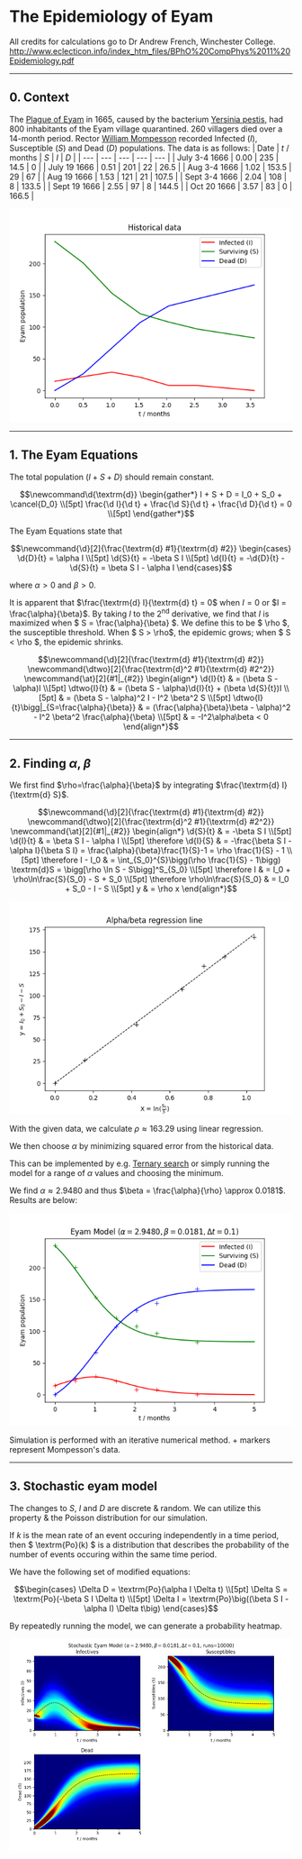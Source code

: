 # The Epidemiology of Eyam

All credits for calculations go to Dr Andrew French, Winchester College.
http://www.eclecticon.info/index_htm_files/BPhO%20CompPhys%2011%20Epidemiology.pdf

---
## 0. Context
The [Plague of Eyam](https://en.wikipedia.org/wiki/Eyam#1665_plague_outbreak) in 1665, caused by the bacterium [Yersinia pestis](https://en.wikipedia.org/wiki/Yersinia_pestis), had 800 inhabitants of the Eyam village quarantined. 260 villagers died over a 14-month period. Rector [William Mompesson](https://en.wikipedia.org/wiki/William_Mompesson) recorded Infected ($I$), Susceptible ($S$) and Dead ($D$) populations. The data is as follows:
| Date | $t$ / months | $S$ | $I$ | $D$ |
| --- | --- | --- | --- | --- |
| July 3-4 1666 | 0.00 | 235 | 14.5 | 0 |
| July 19 1666 | 0.51 | 201 | 22 | 26.5 |
| Aug 3-4 1666 | 1.02 | 153.5 | 29 | 67 |
| Aug 19 1666 | 1.53 | 121 | 21 | 107.5 |
| Sept 3-4 1666 | 2.04 | 108 | 8 |  133.5 |
| Sept 19 1666 | 2.55 | 97 | 8 | 144.5 |
| Oct 20 1666 | 3.57 | 83 | 0 | 166.5 |

![Historical data](./images/historical.png "Historical data")

---
## 1. The Eyam Equations
The total population ($I + S + D$) should remain constant.
```math
\newcommand\d{\textrm{d}}
\begin{gather*}
I + S + D = I_0 + S_0 + \cancel{D_0} \\[5pt]
\frac{\d I}{\d t} + \frac{\d S}{\d t} + \frac{\d D}{\d t} = 0 \\[5pt]
\end{gather*}
```

The Eyam Equations state that
```math
\newcommand{\d}[2]{\frac{\textrm{d} #1}{\textrm{d} #2}}
\begin{cases}
\d{D}{t} = \alpha I \\[5pt]
\d{S}{t} = -\beta S I \\[5pt]
\d{I}{t} = -\d{D}{t} - \d{S}{t} = \beta S I - \alpha I
\end{cases}
```
where $\alpha > 0$ and $\beta > 0$.

It is apparent that $\frac{\textrm{d} I}{\textrm{d} t} = 0$ when $I = 0$ or $I = \frac{\alpha}{\beta}$. By taking $I$ to the 2<sup>nd</sup> derivative, we find that $I$ is maximized when $ S = \frac{\alpha}{\beta} $. We define this to be $ \rho $, the susceptible threshold. When $ S > \rho$, the epidemic grows; when $ S < \rho $, the epidemic shrinks.
```math
\newcommand{\d}[2]{\frac{\textrm{d} #1}{\textrm{d} #2}}
\newcommand{\dtwo}[2]{\frac{\textrm{d}^2 #1}{\textrm{d} #2^2}}
\newcommand{\at}[2]{#1|_{#2}}
\begin{align*}
	\d{I}{t} & = (\beta S - \alpha)I \\[5pt]
	\dtwo{I}{t} & = (\beta S - \alpha)\d{I}{t} + (\beta \d{S}{t})I \\[5pt]
		& = (\beta S - \alpha)^2 I - I^2 \beta^2 S \\[5pt]
	\dtwo{I}{t}\bigg|_{S=\frac{\alpha}{\beta}} & = (\frac{\alpha}{\beta}\beta - \alpha)^2 - I^2 \beta^2 \frac{\alpha}{\beta} \\[5pt]
		& = -I^2\alpha\beta < 0
\end{align*}
```

---
## 2. Finding $\alpha$, $\beta$
We first find $\rho=\frac{\alpha}{\beta}$ by integrating $\frac{\textrm{d} I}{\textrm{d} S}$.
```math
\newcommand{\d}[2]{\frac{\textrm{d} #1}{\textrm{d} #2}}
\newcommand{\dtwo}[2]{\frac{\textrm{d}^2 #1}{\textrm{d} #2^2}}
\newcommand{\at}[2]{#1|_{#2}}
\begin{align*}
	\d{S}{t} & = -\beta S I \\[5pt]
	\d{I}{t} & = \beta S I - \alpha I \\[5pt]
	\therefore \d{I}{S} & = -\frac{\beta S I - \alpha I}{\beta S I} = \frac{\alpha}{\beta}\frac{1}{S}-1 = \rho \frac{1}{S} - 1 \\[5pt]
	\therefore I - I_0 & = \int_{S_0}^{S}\bigg(\rho \frac{1}{S} - 1\bigg) \textrm{d}S = \bigg[\rho \ln S - S\bigg]^S_{S_0} \\[5pt]
	\therefore I & = I_0 + \rho\ln\frac{S}{S_0} - S + S_0 \\[5pt]
	\therefore \rho\ln\frac{S}{S_0} & = I_0 + S_0 - I - S \\[5pt]
	y & = \rho x
\end{align*}
```

![Alpha/beta regression line graph](./images/ab_regression_line.png "Alpha/beta regression line graph")

With the given data, we calculate $\rho \approx 163.29$ using linear regression.

We then choose $\alpha$ by minimizing squared error from the historical data.

This can be implemented by e.g. [Ternary search](https://en.wikipedia.org/wiki/Ternary_search) or simply running the model for a range of $\alpha$ values and choosing the minimum.

We find $\alpha \approx 2.9480$ and thus $\beta = \frac{\alpha}{\rho} \approx 0.0181$. Results are below:

![Eyam model graph](./images/simple_eyam.png "Eyam model graph")

Simulation is performed with an iterative numerical method. \+ markers represent Mompesson's data.

---
## 3. Stochastic eyam model
The changes to $S$, $I$ and $D$ are discrete & random. We can utilize this property & the Poisson distribution for our simulation.

If $k$ is the mean rate of an event occuring independently in a time period, then $ \textrm{Po}(k) $ is a distribution that describes the probability of the number of events occuring within the same time period.

We have the following set of modified equations:

```math
\begin{cases}
\Delta D = \textrm{Po}(\alpha I \Delta t) \\[5pt]
\Delta S = \textrm{Po}(-\beta S I \Delta t) \\[5pt]
\Delta I = \textrm{Po}\big((\beta S I - \alpha I) \Delta t\big)
\end{cases}
```

By repeatedly running the model, we can generate a probability heatmap.

![Stochastic eyam model graph](./images/stochastic_eyam.png "Stochastic eyam model graph")